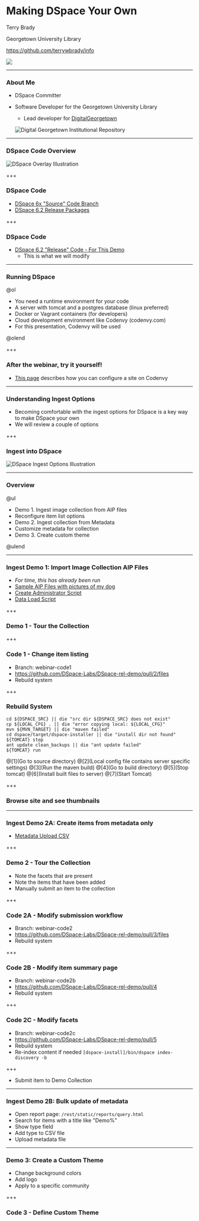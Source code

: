 # Making DSpace Your Own

Terry Brady

Georgetown University Library

https://github.com/terrywbrady/info

![](https://www.library.georgetown.edu/sites/default/files/library-logo.png)

---


### About Me

- DSpace Committer
- Software Developer for the Georgetown University Library
  - Lead developer for [DigitalGeorgetown](https://repository.library.georgetown.edu)

  ![Digital Georgetown Institutional Repository](https://repository.library.georgetown.edu/themes/ir//images/ir-logo.png)

---

### DSpace Code Overview

![DSpace Overlay Illustration](presentation-files/DSpace%20Overlays.jpg)

+++

### DSpace Code
- [DSpace 6x "Source" Code Branch](https://github.com/DSpace/DSpace/tree/dspace-6_x)
- [DSpace 6.2 Release Packages](https://github.com/DSpace/DSpace/releases/tag/dspace-6.2)

+++

### DSpace Code
- [DSpace 6.2 "Release" Code - For This Demo](https://github.com/DSpace-Labs/DSpace-rel-demo)
  - This is what we will modify

---

### Running DSpace

@ol

- You need a runtime environment for your code 
- A server with tomcat and a postgres database (linux preferred) 
- Docker or Vagrant containers (for developers) 
- Cloud development environment like Codenvy (codenvy.com) 
- For this presentation, Codenvy will be used 

@olend

+++

### After the webinar, try it yourself!
- [This page](https://github.com/DSpace-Labs/DSpace-codenvy/blob/master/README.md) describes how you can configure a site on Codenvy

---

### Understanding Ingest Options
- Becoming comfortable with the ingest options for DSpace is a key way to make DSpace your own
- We will review a couple of options

+++ 

### Ingest into DSpace

![DSpace Ingest Options Illustration](presentation-files/DSpaceIngest.jpg)


---
### Overview

@ul 

- Demo 1. Ingest image collection from AIP files 
- Reconfigure item list options 
- Demo 2. Ingest collection from Metadata 
- Customize metadata for collection 
- Demo 3. Create custom theme

@ulend

---

### Ingest Demo 1: Import Image Collection AIP Files 
- _For time, this has already been run_
- [Sample AIP Files with pictures of my dog](https://github.com/DSpace-Labs/DSpace-codenvy/tree/master/TestData)
- [Create Administrator Script](https://github.com/DSpace-Labs/DSpace-codenvy/blob/master/Scripts/workspaceInit.sh#L34) 
- [Data Load Script](https://github.com/DSpace-Labs/DSpace-codenvy/blob/master/Scripts/workspaceInit.sh#L36-L43) 

+++

### Demo 1 - Tour the Collection

+++ 

### Code 1 - Change item listing

- Branch: webinar-code1
- https://github.com/DSpace-Labs/DSpace-rel-demo/pull/2/files
- Rebuild system

+++ 

### Rebuild System

    cd ${DSPACE_SRC} || die "src dir ${DSPACE_SRC} does not exist"
    cp ${LOCAL_CFG} . || die "error copying local: ${LOCAL_CFG}"
    mvn ${MVN_TARGET} || die "maven failed"
    cd dspace/target/dspace-installer || die "install dir not found"
    ${TOMCAT} stop
    ant update clean_backups || die "ant update failed"
    ${TOMCAT} run

@[1](Go to source directory)
@[2](Local config file contains server specific settings)
@[3](Run the maven build)
@[4](Go to build directory)
@[5](Stop tomcat)
@[6](Install built files to server)
@[7](Start Tomcat)

+++

### Browse site and see thumbnails

---

### Ingest Demo 2A: Create items from metadata only

- [Metadata Upload CSV](https://github.com/DSpace-Labs/DSpace-codenvy/blob/master/TestData/metadataUpload.csv)

+++

### Demo 2 - Tour the Collection

- Note the facets that are present
- Note the items that have been added
- Manually submit an item to the collection

+++

### Code 2A - Modify submission workflow

- Branch: webinar-code2
- https://github.com/DSpace-Labs/DSpace-rel-demo/pull/3/files
- Rebuild system

+++

### Code 2B - Modify item summary page

- Branch: webinar-code2b
- https://github.com/DSpace-Labs/DSpace-rel-demo/pull/4
- Rebuild system

+++

### Code 2C - Modify facets

- Branch: webinar-code2c
- https://github.com/DSpace-Labs/DSpace-rel-demo/pull/5
- Rebuild system
- Re-index content if needed `[dspace-install]/bin/dspace index-discovery -b`

+++
- Submit item to Demo Collection

---

### Ingest Demo 2B: Bulk update of metadata

- Open report page: `/rest/static/reports/query.html`
- Search for items with a title like "Demo%"
- Show type field
- Add type to CSV file
- Upload metadata file

---

### Demo 3: Create a Custom Theme

- Change background colors
- Add logo
- Apply to a specific community

+++ 

### Code 3 - Define Custom Theme
